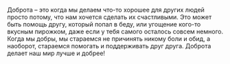 Доброта – это когда мы делаем что-то хорошее для других людей просто потому, что нам хочется сделать их счастливыми. Это может быть помощь другу, который попал в беду, или угощение кого-то вкусным пирожком, даже если у тебя самого осталось совсем немного. Когда мы добры, мы стараемся не причинять никому боли и обид, а наоборот, стараемся помогать и поддерживать друг друга. Доброта делает наш мир лучше и добрее!
